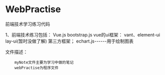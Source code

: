 # WebPractise
前端技术学习练习代码

1、前端技术练习包括： Vue.js  bootstrap.js
                       vue的ui框架： vant、element-ui
                       lay-ui(暂时没做了解)
    第三方框架； echart.js------用于绘制图表


文件描述：
		
		myNote文件主要为学习中做的笔记
		webPractise为程序文件
